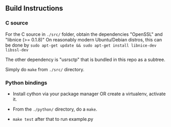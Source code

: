 ## Build Instructions

### C source

For the C source in `./src/` folder, obtain the dependencies "OpenSSL" and "libnice (>= 0.1.8)"
On reasonably modern Ubuntu/Debian distros, this can be done by `sudo apt-get update && sudo apt-get install libnice-dev libssl-dev`

The other dependency is "usrsctp" that is bundled in this repo as a subtree.

Simply do `make` from `./src/` directory.

### Python bindings

* Install cython via your package manager OR create a virtualenv, activate it.

* From the `./python/` directory, do a `make`.

* `make test` after that to run example.py

